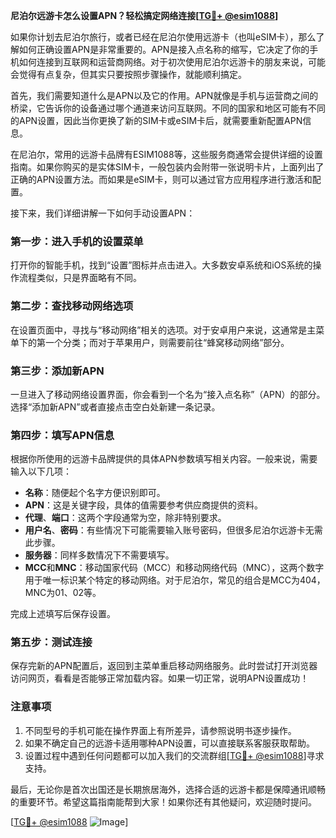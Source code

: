 **尼泊尔远游卡怎么设置APN？轻松搞定网络连接[[TG💪+ @esim1088](https://t.me/s/esim1088)]**

如果你计划去尼泊尔旅行，或者已经在尼泊尔使用远游卡（也叫eSIM卡），那么了解如何正确设置APN是非常重要的。APN是接入点名称的缩写，它决定了你的手机如何连接到互联网和运营商网络。对于初次使用尼泊尔远游卡的朋友来说，可能会觉得有点复杂，但其实只要按照步骤操作，就能顺利搞定。

首先，我们需要知道什么是APN以及它的作用。APN就像是手机与运营商之间的桥梁，它告诉你的设备通过哪个通道来访问互联网。不同的国家和地区可能有不同的APN设置，因此当你更换了新的SIM卡或eSIM卡后，就需要重新配置APN信息。

在尼泊尔，常用的远游卡品牌有ESIM1088等，这些服务商通常会提供详细的设置指南。如果你购买的是实体SIM卡，一般包装内会附带一张说明卡片，上面列出了正确的APN设置方法。而如果是eSIM卡，则可以通过官方应用程序进行激活和配置。

接下来，我们详细讲解一下如何手动设置APN：

### 第一步：进入手机的设置菜单
打开你的智能手机，找到“设置”图标并点击进入。大多数安卓系统和iOS系统的操作流程类似，只是界面略有不同。

### 第二步：查找移动网络选项
在设置页面中，寻找与“移动网络”相关的选项。对于安卓用户来说，这通常是主菜单下的第一个分类；而对于苹果用户，则需要前往“蜂窝移动网络”部分。

### 第三步：添加新APN
一旦进入了移动网络设置界面，你会看到一个名为“接入点名称”（APN）的部分。选择“添加新APN”或者直接点击空白处新建一条记录。

### 第四步：填写APN信息
根据你所使用的远游卡品牌提供的具体APN参数填写相关内容。一般来说，需要输入以下几项：
- **名称**：随便起个名字方便识别即可。
- **APN**：这是关键字段，具体的值需要参考供应商提供的资料。
- **代理**、**端口**：这两个字段通常为空，除非特别要求。
- **用户名**、**密码**：有些情况下可能需要输入账号密码，但很多尼泊尔远游卡无需此步骤。
- **服务器**：同样多数情况下不需要填写。
- **MCC**和**MNC**：移动国家代码（MCC）和移动网络代码（MNC），这两个数字用于唯一标识某个特定的移动网络。对于尼泊尔，常见的组合是MCC为404，MNC为01、02等。

完成上述填写后保存设置。

### 第五步：测试连接
保存完新的APN配置后，返回到主菜单重启移动网络服务。此时尝试打开浏览器访问网页，看看是否能够正常加载内容。如果一切正常，说明APN设置成功！

### 注意事项
1. 不同型号的手机可能在操作界面上有所差异，请参照说明书逐步操作。
2. 如果不确定自己的远游卡适用哪种APN设置，可以直接联系客服获取帮助。
3. 设置过程中遇到任何问题都可以加入我们的交流群组[[TG💪+ @esim1088](https://t.me/s/esim1088)]寻求支持。

最后，无论你是首次出国还是长期旅居海外，选择合适的远游卡都是保障通讯顺畅的重要环节。希望这篇指南能帮到大家！如果你还有其他疑问，欢迎随时提问。

[[TG💪+ @esim1088](https://t.me/s/esim1088) ![Image](https://i.postimg.cc/4NQfJmqS/Snipaste-2025-05-13-00-14-12.png)]